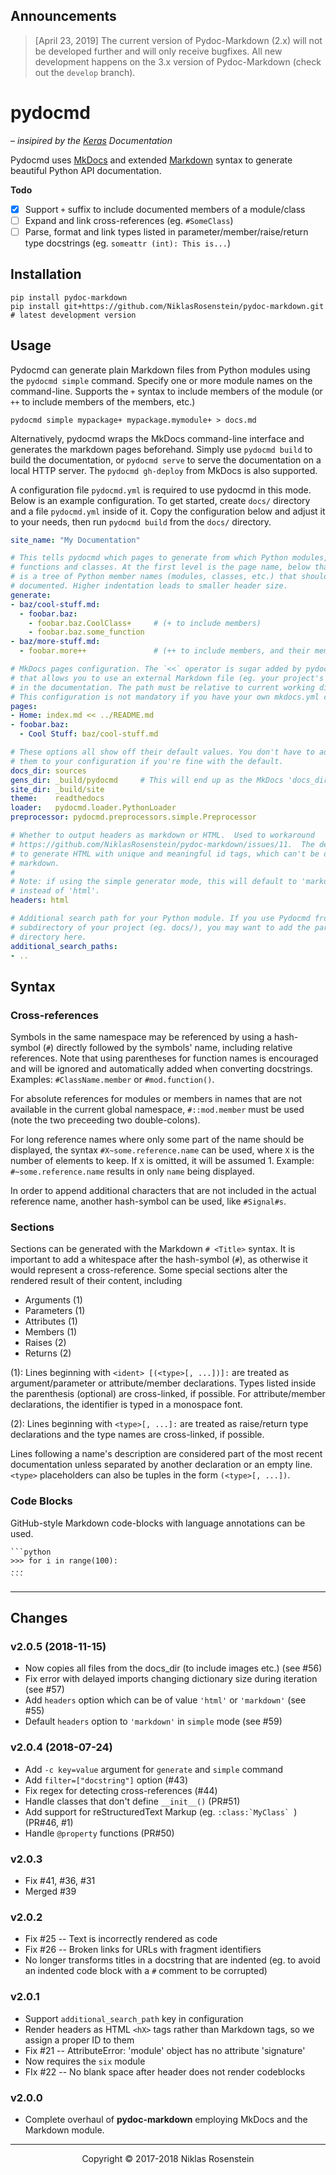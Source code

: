 ## Announcements

> [April 23, 2019] The current version of Pydoc-Markdown (2.x) will not be developed further and will only receive bugfixes.
> All new development happens on the 3.x version of Pydoc-Markdown (check out the `develop` branch).

# pydocmd

&ndash; *insipired by the [Keras] Documentation*

Pydocmd uses [MkDocs] and extended [Markdown] syntax to generate beautiful
Python API documentation.

  [MkDocs]: http://www.mkdocs.org/
  [Markdown]: https://python-markdown.github.io/
  [Keras]: https://keras.io/

__Todo__

- [x] Support `+` suffix to include documented members of a module/class
- [ ] Expand and link cross-references (eg. `#SomeClass`)
- [ ] Parse, format and link types listed in parameter/member/raise/return type
      docstrings (eg. `someattr (int): This is...`)

## Installation

    pip install pydoc-markdown
    pip install git+https://github.com/NiklasRosenstein/pydoc-markdown.git  # latest development version

## Usage

Pydocmd can generate plain Markdown files from Python modules using the
`pydocmd simple` command. Specify one or more module names on the command-line.
Supports the `+` syntax to include members of the module (or `++` to include
members of the members, etc.)

    pydocmd simple mypackage+ mypackage.mymodule+ > docs.md

Alternatively, pydocmd wraps the MkDocs command-line interface and generates
the markdown pages beforehand. Simply use `pydocmd build` to build the
documentation, or `pydocmd serve` to serve the documentation on a local HTTP
server. The `pydocmd gh-deploy` from MkDocs is also supported.

A configuration file `pydocmd.yml` is required to use pydocmd in this mode.
Below is an example configuration. To get started, create `docs/` directory
and a file `pydocmd.yml` inside of it. Copy the configuration below and
adjust it to your needs, then run `pydocmd build` from the `docs/` directory.

```yaml
site_name: "My Documentation"

# This tells pydocmd which pages to generate from which Python modules,
# functions and classes. At the first level is the page name, below that
# is a tree of Python member names (modules, classes, etc.) that should be
# documented. Higher indentation leads to smaller header size.
generate:
- baz/cool-stuff.md:
  - foobar.baz:
    - foobar.baz.CoolClass+     # (+ to include members)
    - foobar.baz.some_function
- baz/more-stuff.md:
  - foobar.more++               # (++ to include members, and their members)

# MkDocs pages configuration. The `<<` operator is sugar added by pydocmd
# that allows you to use an external Markdown file (eg. your project's README)
# in the documentation. The path must be relative to current working directory.
# This configuration is not mandatory if you have your own mkdocs.yml config file.
pages:
- Home: index.md << ../README.md
- foobar.baz:
  - Cool Stuff: baz/cool-stuff.md

# These options all show off their default values. You don't have to add
# them to your configuration if you're fine with the default.
docs_dir: sources
gens_dir: _build/pydocmd     # This will end up as the MkDocs 'docs_dir'
site_dir: _build/site
theme:    readthedocs
loader:   pydocmd.loader.PythonLoader
preprocessor: pydocmd.preprocessors.simple.Preprocessor

# Whether to output headers as markdown or HTML.  Used to workaround
# https://github.com/NiklasRosenstein/pydoc-markdown/issues/11.  The default is
# to generate HTML with unique and meaningful id tags, which can't be done with
# markdown.
#
# Note: if using the simple generator mode, this will default to 'markdown'
# instead of 'html'.
headers: html

# Additional search path for your Python module. If you use Pydocmd from a
# subdirectory of your project (eg. docs/), you may want to add the parent
# directory here.
additional_search_paths:
- ..
```

## Syntax

### Cross-references

Symbols in the same namespace may be referenced by using a hash-symbol (`#`)
directly followed by the symbols' name, including relative references. Note that
using parentheses for function names is encouraged and will be ignored and
automatically added when converting docstrings. Examples: `#ClassName.member` or
`#mod.function()`.

For absolute references for modules or members in names that are not available
in the current global namespace, `#::mod.member` must be used (note the two
preceeding two double-colons).

For long reference names where only some part of the name should be displayed,
the syntax `#X~some.reference.name` can be used, where `X` is the number of
elements to keep. If `X` is omitted, it will be assumed 1. Example:
`#~some.reference.name` results in only `name` being displayed.

In order to append additional characters that are not included in the actual
reference name, another hash-symbol can be used, like `#Signal#s`.

### Sections

Sections can be generated with the Markdown `# <Title>` syntax. It is important
to add a whitespace after the hash-symbol (`#`), as otherwise it would represent
a cross-reference. Some special sections alter the rendered result of their
content, including

- Arguments (1)
- Parameters (1)
- Attributes (1)
- Members (1)
- Raises (2)
- Returns (2)

(1): Lines beginning with `<ident> [(<type>[, ...])]:` are treated as
argument/parameter or attribute/member declarations. Types listed inside the
parenthesis (optional) are cross-linked, if possible. For attribute/member
declarations, the identifier is typed in a monospace font.

(2): Lines beginning with `<type>[, ...]:` are treated as raise/return type
declarations and the type names are cross-linked, if possible.

Lines following a name's description are considered part of the most recent
documentation unless separated by another declaration or an empty line. `<type>`
placeholders can also be tuples in the form `(<type>[, ...])`.

### Code Blocks

GitHub-style Markdown code-blocks with language annotations can be used.

    ```python
    >>> for i in range(100):
    ...
    ```

---

## Changes

### v2.0.5 (2018-11-15)

- Now copies all files from the docs_dir (to include images etc.) (see #56)
- Fix error with delayed imports changing dictionary size during iteration (see #57)
- Add `headers` option which can be of value `'html'` or `'markdown'` (see #55)
- Default `headers` option to `'markdown'` in `simple` mode (see #59)

### v2.0.4 (2018-07-24)

- Add `-c key=value` argument for `generate` and `simple` command
- Add `filter=["docstring"]` option (#43)
- Fix regex for detecting cross-references (#44)
- Handle classes that don't define `__init__()` (PR#51)
- Add support for reStructuredText Markup (eg. ``:class:`MyClass` ``) (PR#46, #1)
- Handle `@property` functions (PR#50)

### v2.0.3

- Fix #41, #36, #31
- Merged #39

### v2.0.2 

- Fix #25 -- Text is incorrectly rendered as code
- Fix #26 -- Broken links for URLs with fragment identifiers
- No longer transforms titles in a docstring that are indented (eg. to
  avoid an indented code block with a `#` comment to be corrupted)

### v2.0.1

- Support `additional_search_path` key in configuration
- Render headers as HTML `<hX>` tags rather than Markdown tags, so we
  assign a proper ID to them
- Fix #21 -- AttributeError: 'module' object has no attribute 'signature'
- Now requires the `six` module
- FIx #22 -- No blank space after header does not render codeblocks

### v2.0.0

- Complete overhaul of **pydoc-markdown** employing MkDocs and the Markdown module.

---

<p align="center">Copyright &copy; 2017-2018  Niklas Rosenstein</p>
